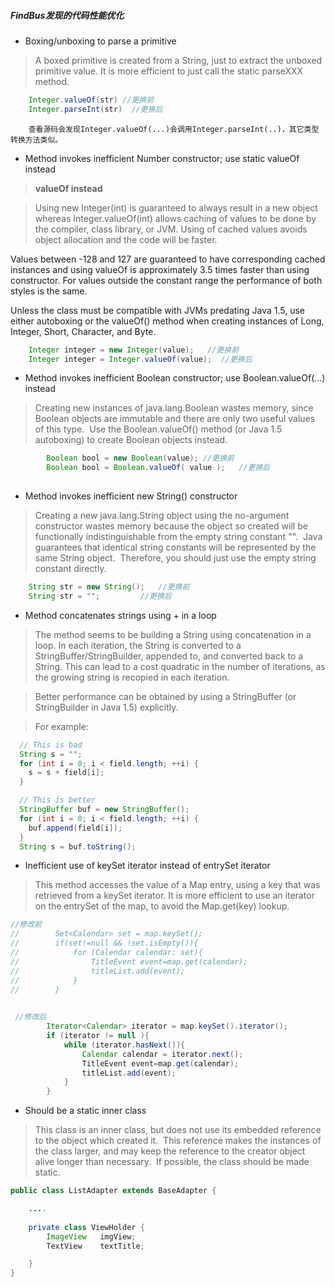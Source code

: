 ##### FindBus发现的代码性能优化

+ Boxing/unboxing to parse a primitive

> A boxed primitive is created from a String, just to extract the unboxed primitive value. It is more efficient to just call the static parseXXX method.

```java
    Integer.valueOf(str) //更换前
    Integer.parseInt(str)  //更换后
```
        查看源码会发现Integer.valueOf(...)会调用Integer.parseInt(..)，其它类型转换方法类似。
        
+ Method invokes inefficient Number constructor; use static valueOf instead

> **valueOf instead**

> Using new Integer(int) is guaranteed to always result in a new object whereas Integer.valueOf(int) allows caching of values to be done by the compiler, class library, or JVM. Using of cached values avoids object allocation and the code will be faster.
>
Values between -128 and 127 are guaranteed to have corresponding cached instances and using valueOf is approximately 3.5 times faster than using constructor. For values outside the constant range the performance of both styles is the same.
>
Unless the class must be compatible with JVMs predating Java 1.5, use either autoboxing or the valueOf() method when creating instances of Long, Integer, Short, Character, and Byte.

```java
    Integer integer = new Integer(value);   //更换前
    Integer integer = Integer.valueOf(value);  //更换后
```
+ Method invokes inefficient Boolean constructor; use Boolean.valueOf(...) instead
>Creating new instances of java.lang.Boolean wastes memory, since Boolean objects are immutable and there are only two useful values of this type.  Use the Boolean.valueOf() method (or Java 1.5 autoboxing) to create Boolean objects instead.

```java
    	Boolean bool = new Boolean(value); //更换前
        Boolean bool = Boolean.valueOf( value );   //更换后
	
```

+ Method invokes inefficient new String() constructor
>Creating a new java.lang.String object using the no-argument constructor wastes memory because the object so created will be functionally indistinguishable from the empty string constant "".  Java guarantees that identical string constants will be represented by the same String object.  Therefore, you should just use the empty string constant directly.

```java
    String str = new String();   //更换前
	String str = "";         //更换后
``` 

+ Method concatenates strings using + in a loop

>The method seems to be building a String using concatenation in a loop. In each iteration, the String is converted to a StringBuffer/StringBuilder, appended to, and converted back to a String. This can lead to a cost quadratic in the number of iterations, as the growing string is recopied in each iteration.

>Better performance can be obtained by using a StringBuffer (or StringBuilder in Java 1.5) explicitly.

>For example:

```java
  // This is bad
  String s = "";
  for (int i = 0; i < field.length; ++i) {
    s = s + field[i];
  }

  // This is better
  StringBuffer buf = new StringBuffer();
  for (int i = 0; i < field.length; ++i) {
    buf.append(field[i]);
  }
  String s = buf.toString();
```

+ Inefficient use of keySet iterator instead of entrySet iterator

>This method accesses the value of a Map entry, using a key that was retrieved from a keySet iterator. It is more efficient to use an iterator on the entrySet of the map, to avoid the Map.get(key) lookup.

```java
//修改前
//        Set<Calendar> set = map.keySet();
//        if(set!=null && !set.isEmpty()){
//            for (Calendar calendar: set){
//                TitleEvent event=map.get(calendar);
//                titleList.add(event);
//            }
//        }

        
 //修改后       
        Iterator<Calendar> iterator = map.keySet().iterator();
        if (iterator != null ){
            while (iterator.hasNext()){
                Calendar calendar = iterator.next();
                TitleEvent event=map.get(calendar);
                titleList.add(event);
            }
        }

```

+ Should be a static inner class

>This class is an inner class, but does not use its embedded reference to the object which created it.  This reference makes the instances of the class larger, and may keep the reference to the creator object alive longer than necessary.  If possible, the class should be made static.

```java
public class ListAdapter extends BaseAdapter {

    ....
    
    private class ViewHolder {
		ImageView	imgView;
		TextView	textTitle;

	}
}
```
